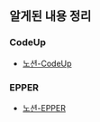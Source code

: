 ## 알게된 내용 정리
### CodeUp

- [노션-CodeUp](https://www.notion.so/CodeUp-5fa96e1abd3c40dda7adc91a1632cafa)  

### EPPER

- [노션-EPPER](https://www.notion.so/EPPER-161544e2e4244857b89ec42584f2e3ad)
